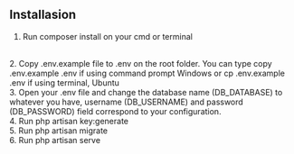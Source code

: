 ## Installasion 
1. Run composer install on your cmd or terminal
<br>
2. Copy .env.example file to .env on the root folder. You can type copy .env.example .env if using command prompt Windows or cp .env.example .env if using terminal, Ubuntu
<br>
3. Open your .env file and change the database name (DB_DATABASE) to whatever you have, username (DB_USERNAME) and password (DB_PASSWORD) field correspond to your configuration.
<br>
4. Run php artisan key:generate
<br>
5. Run php artisan migrate
<br>
6. Run php artisan serve
<br>
